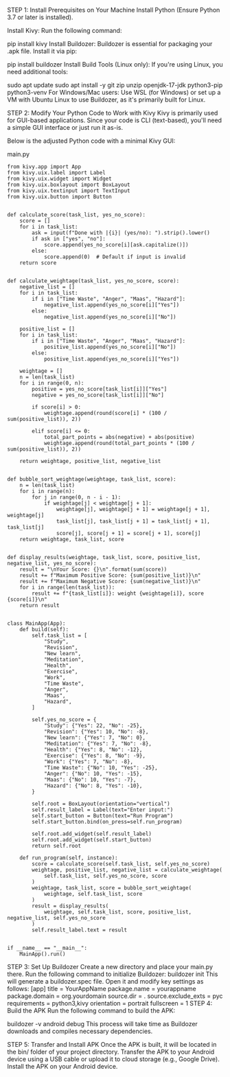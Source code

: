 STEP 1: Install Prerequisites on Your Machine
Install Python (Ensure Python 3.7 or later is installed).

Install Kivy:
Run the following command:

pip install kivy
Install Buildozer:
Buildozer is essential for packaging your .apk file. Install it via pip:

pip install buildozer
Install Build Tools (Linux only):
If you're using Linux, you need additional tools:

sudo apt update
sudo apt install -y git zip unzip openjdk-17-jdk python3-pip python3-venv
For Windows/Mac users:
Use WSL (for Windows) or set up a VM with Ubuntu Linux to use Buildozer, as it's primarily built for Linux.

STEP 2: Modify Your Python Code to Work with Kivy
Kivy is primarily used for GUI-based applications. Since your code is CLI (text-based), you'll need a simple GUI interface or just run it as-is.

Below is the adjusted Python code with a minimal Kivy GUI:

main.py
```
from kivy.app import App
from kivy.uix.label import Label
from kivy.uix.widget import Widget
from kivy.uix.boxlayout import BoxLayout
from kivy.uix.textinput import TextInput
from kivy.uix.button import Button


def calculate_score(task_list, yes_no_score):
    score = []
    for i in task_list:
        ask = input(f"Done with |{i}| (yes/no): ").strip().lower()
        if ask in ["yes", "no"]:
            score.append(yes_no_score[i][ask.capitalize()])
        else:
            score.append(0)  # Default if input is invalid
    return score


def calculate_weightage(task_list, yes_no_score, score):
    negative_list = []
    for i in task_list:
        if i in ["Time Waste", "Anger", "Maas", "Hazard"]:
            negative_list.append(yes_no_score[i]["Yes"])
        else:
            negative_list.append(yes_no_score[i]["No"])

    positive_list = []
    for i in task_list:
        if i in ["Time Waste", "Anger", "Maas", "Hazard"]:
            positive_list.append(yes_no_score[i]["No"])
        else:
            positive_list.append(yes_no_score[i]["Yes"])

    weightage = []
    n = len(task_list)
    for i in range(0, n):
        positive = yes_no_score[task_list[i]]["Yes"]
        negative = yes_no_score[task_list[i]]["No"]

        if score[i] > 0:
            weightage.append(round(score[i] * (100 / sum(positive_list)), 2))

        elif score[i] <= 0:
            total_part_points = abs(negative) + abs(positive)
            weightage.append(round(total_part_points * (100 / sum(positive_list)), 2))

    return weightage, positive_list, negative_list


def bubble_sort_weightage(weightage, task_list, score):
    n = len(task_list)
    for i in range(n):
        for j in range(0, n - i - 1):
            if weightage[j] < weightage[j + 1]:
                weightage[j], weightage[j + 1] = weightage[j + 1], weightage[j]
                task_list[j], task_list[j + 1] = task_list[j + 1], task_list[j]
                score[j], score[j + 1] = score[j + 1], score[j]
    return weightage, task_list, score


def display_results(weightage, task_list, score, positive_list, negative_list, yes_no_score):
    result = "\nYour Score: {}\n".format(sum(score))
    result += f"Maximum Positive Score: {sum(positive_list)}\n"
    result += f"Maximum Negative Score: {sum(negative_list)}\n"
    for i in range(len(task_list)):
        result += f"{task_list[i]}: weight {weightage[i]}, score {score[i]}\n"
    return result


class MainApp(App):
    def build(self):
        self.task_list = [
            "Study",
            "Revision",
            "New learn",
            "Meditation",
            "Health",
            "Exercise",
            "Work",
            "Time Waste",
            "Anger",
            "Maas",
            "Hazard",
        ]

        self.yes_no_score = {
            "Study": {"Yes": 22, "No": -25},
            "Revision": {"Yes": 10, "No": -8},
            "New learn": {"Yes": 7, "No": 0},
            "Meditation": {"Yes": 7, "No": -8},
            "Health": {"Yes": 8, "No": -12},
            "Exercise": {"Yes": 8, "No": -9},
            "Work": {"Yes": 7, "No": -8},
            "Time Waste": {"No": 10, "Yes": -25},
            "Anger": {"No": 10, "Yes": -15},
            "Maas": {"No": 10, "Yes": -7},
            "Hazard": {"No": 8, "Yes": -10},
        }

        self.root = BoxLayout(orientation="vertical")
        self.result_label = Label(text="Enter input:")
        self.start_button = Button(text="Run Program")
        self.start_button.bind(on_press=self.run_program)

        self.root.add_widget(self.result_label)
        self.root.add_widget(self.start_button)
        return self.root

    def run_program(self, instance):
        score = calculate_score(self.task_list, self.yes_no_score)
        weightage, positive_list, negative_list = calculate_weightage(
            self.task_list, self.yes_no_score, score
        )
        weightage, task_list, score = bubble_sort_weightage(
            weightage, self.task_list, score
        )
        result = display_results(
            weightage, self.task_list, score, positive_list, negative_list, self.yes_no_score
        )
        self.result_label.text = result


if __name__ == "__main__":
    MainApp().run()
```
STEP 3: Set Up Buildozer
Create a new directory and place your main.py there.
Run the following command to initialize Buildozer:
buildozer init
This will generate a buildozer.spec file. Open it and modify key settings as follows:
[app]
title = YourAppName
package.name = yourappname
package.domain = org.yourdomain
source.dir = .
source.exclude_exts = pyc
requirements = python3,kivy
orientation = portrait
fullscreen = 1
STEP 4: Build the APK
Run the following command to build the APK:

buildozer -v android debug
This process will take time as Buildozer downloads and compiles necessary dependencies.

STEP 5: Transfer and Install APK
Once the APK is built, it will be located in the bin/ folder of your project directory.
Transfer the APK to your Android device using a USB cable or upload it to cloud storage (e.g., Google Drive).
Install the APK on your Android device.
